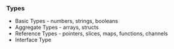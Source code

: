 ### Types

- Basic Types - numbers, strings, booleans
- Aggregate Types - arrays, structs
- Reference Types - pointers, slices, maps, functions, channels
- Interface Type

